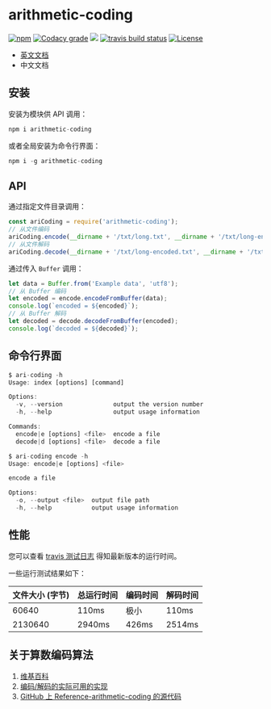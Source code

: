 # arithmetic-coding

<a href="https://www.npmjs.com/package/arithmetic-coding"><img src="https://img.shields.io/npm/v/arithmetic-coding.svg?style=flat-square" alt="npm"></a>
<a href="https://www.codacy.com/app/upupming/arithmetic-coding?utm_source=github.com&amp;utm_medium=referral&amp;utm_content=upupming/arithmetic-coding&amp;utm_campaign=Badge_Grade"><img alt="Codacy grade" src="https://img.shields.io/codacy/grade/c26ae1fe65e8470da349e8f9bd3cd71f.svg?style=flat-square"></a>
<a href="https://www.codacy.com/app/upupming/arithmetic-coding?utm_source=github.com&amp;utm_medium=referral&amp;utm_content=upupming/arithmetic-coding&amp;utm_campaign=Badge_Coverage"><img src="https://img.shields.io/codacy/coverage/c26ae1fe65e8470da349e8f9bd3cd71f.svg?style=flat-square"/></a>
<a href="https://travis-ci.com/upupming/arithmetic-coding/builds"><img src="https://img.shields.io/travis/com/upupming/arithmetic-coding.svg?style=popout-square" alt="travis build status"></a>
<a href="https://github.com/upupming/arithmetic-coding/blob/master/LICENSE"><img src="https://img.shields.io/github/license/mashape/apistatus.svg?style=popout-square" alt="License"></a>

- [英文文档](./README.md)
- 中文文档

## 安装

安装为模块供 API 调用：

```js
npm i arithmetic-coding
```

或者全局安装为命令行界面：

```js
npm i -g arithmetic-coding
```

## API

通过指定文件目录调用：

```js
const ariCoding = require('arithmetic-coding');
// 从文件编码
ariCoding.encode(__dirname + '/txt/long.txt', __dirname + '/txt/long-encoded.txt');
// 从文件解码
ariCoding.decode(__dirname + '/txt/long-encoded.txt', __dirname + '/txt/long-decoded.txt');
```

通过传入 `Buffer` 调用：

```js
let data = Buffer.from('Example data', 'utf8');
// 从 Buffer 编码
let encoded = encode.encodeFromBuffer(data);
console.log(`encoded = ${encoded}`);
// 从 Buffer 解码
let decoded = decode.decodeFromBuffer(encoded);
console.log(`decoded = ${decoded}`);
```

## 命令行界面

```js
$ ari-coding -h
Usage: index [options] [command]

Options:
  -v, --version              output the version number
  -h, --help                 output usage information

Commands:
  encode|e [options] <file>  encode a file
  decode|d [options] <file>  decode a file

$ ari-coding encode -h
Usage: encode|e [options] <file>

encode a file

Options:
  -o, --output <file>  output file path
  -h, --help           output usage information
```

## 性能

您可以查看 [travis 测试日志](https://travis-ci.com/upupming/arithmetic-coding) 得知最新版本的运行时间。

一些运行测试结果如下：

| 文件大小 (字节) | 总运行时间 | 编码时间 | 解码时间 |
| --------------- | ---------- | -------- | -------- |
| 60640           | 110ms      | 极小     | 110ms    |
| 2130640         | 2940ms     | 426ms    | 2514ms   |

## 关于算数编码算法

1. [维基百科](https://en.wikipedia.org/wiki/Arithmetic_coding)
2. [编码/解码的实际可用的实现](http://www.drdobbs.com/cpp/data-compression-with-arithmetic-encodin/240169251)
3. [GitHub 上 Reference-arithmetic-coding 的源代码](https://github.com/nayuki/Reference-arithmetic-coding)